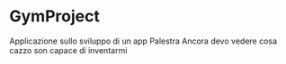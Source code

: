 # GymProject
Applicazione sullo sviluppo di un app Palestra
Ancora devo vedere cosa cazzo son capace di inventarmi
